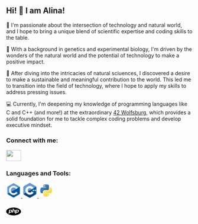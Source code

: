 <img src="https://komarev.com/ghpvc/?username=ialinaok&style=flat-square&color=blue" alt=""/>

## Hi! 👋 I am Alina!

🌿 I'm passionate about the intersection of technology and natural world, and I hope to bring a unique blend of scientific expertise and coding skills to the table. 

🧬 With a background in genetics and experimental biology, I'm driven by the wonders of the natural world and the potential of technology to make a positive impact.

🌊 After diving into the intricacies of natural sciuences, I discovered a desire to make a sustainable and meaningful contribution to the world. This led me to transition into the field of technology, where I hope to apply my skills to address pressing issues.

💻 Currently, I'm deepening my knowledge of programming languages like C and C++ (and more!) at the extraordinary [42 Wolfsburg](https://42wolfsburg.de), which provides a solid foundation for me to tackle complex coding problems and develop executive mindset.

<h3 align="left">Connect with me:</h3>
<p align="left">
<a href="https://www.linkedin.com/in/ialinaok/" target="blank"><img align="center" src="https://raw.githubusercontent.com/rahuldkjain/github-profile-readme-generator/master/src/images/icons/Social/linked-in-alt.svg" height="30" width="40" /></a>
</p>

<h3 align="left">Languages and Tools:</h3>
<p align="left">
  <a href="https://www.cprogramming.com/" target="_blank" rel="noreferrer"> <img src="https://raw.githubusercontent.com/devicons/devicon/master/icons/c/c-original.svg" alt="c" width="40" height="40"/> </a> 
  <a href="https://www.w3schools.com/cpp/" target="_blank" rel="noreferrer"> <img src="https://raw.githubusercontent.com/devicons/devicon/master/icons/cplusplus/cplusplus-original.svg" alt="cplusplus" width="40" height="40"/> </a>
  <a href="https://www.python.org" target="_blank" rel="noreferrer"> <img src="https://raw.githubusercontent.com/devicons/devicon/master/icons/python/python-original.svg" alt="python" width="40" height="40"/> </a> </p>
  <a href="https://www.php.net/" target="_blank" rel="noreferrer"> <img src="https://github.com/devicons/devicon/blob/master/icons/php/php-plain.svg" alt="php" width="40" height="40"/> </a> </p>
  


<!--
**ialinaok/ialinaok** is a ✨ _special_ ✨ repository because its `README.md` (this file) appears on your GitHub profile.

Here are some ideas to get you started:

- 🔭 I’m currently working on ...
- 🌱 I’m currently learning ...
- 👯 I’m looking to collaborate on ...
- 🤔 I’m looking for help with ...
- 💬 Ask me about ...
- 📫 How to reach me: ...
- 😄 Pronouns: ...
- ⚡ Fun fact: ...
-->
